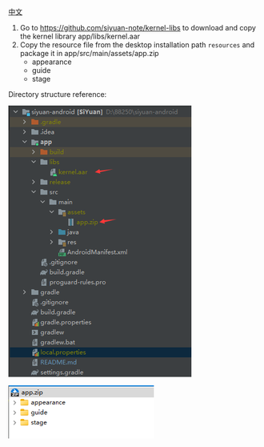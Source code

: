 <a href="https://github.com/siyuan-note/siyuan-android/blob/master/README.md">中文</a>

1. Go to https://github.com/siyuan-note/kernel-libs to download and copy the kernel library app/libs/kernel.aar
2. Copy the resource file from the desktop installation path `resources` and package it in app/src/main/assets/app.zip
    * appearance
    * guide
    * stage

Directory structure reference:

![project-tree](project-tree.png)

![app.zip](app-zip.png)